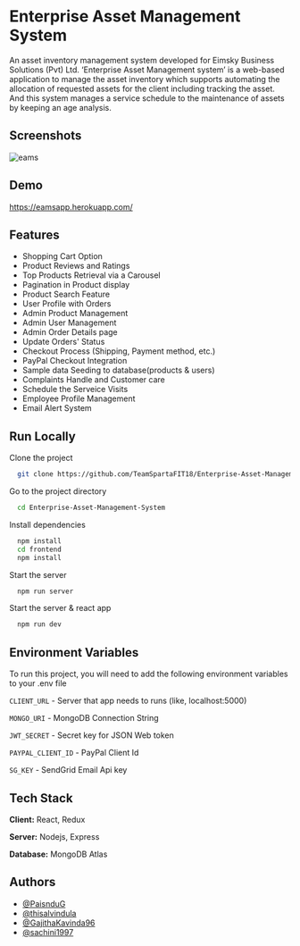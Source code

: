 # Enterprise Asset Management System

An asset inventory management system developed for Eimsky Business Solutions (Pvt) Ltd. ‘Enterprise Asset Management system’ is a web-based application to manage the asset inventory which supports automating the allocation of requested assets for the client including tracking the asset. And this system manages a service schedule to the maintenance of assets by keeping an age analysis.


## Screenshots

![eams](https://user-images.githubusercontent.com/54570205/132299004-5529a3dc-fbf5-4ae5-be81-f6b10253dd96.gif)
  
## Demo

https://eamsapp.herokuapp.com/
## Features

- Shopping Cart Option
- Product Reviews and Ratings
- Top Products Retrieval via a Carousel
- Pagination in Product display
- Product Search Feature
- User Profile with Orders
- Admin Product Management
- Admin User Management
- Admin Order Details page
- Update Orders' Status
- Checkout Process (Shipping, Payment method, etc.)
- PayPal Checkout Integration
- Sample data Seeding to database(products & users)
- Complaints Handle and Customer care
- Schedule the Serveice Visits
- Employee Profile Management
- Email Alert System

  
## Run Locally

Clone the project

```bash
  git clone https://github.com/TeamSpartaFIT18/Enterprise-Asset-Management-System.git
```

Go to the project directory

```bash
  cd Enterprise-Asset-Management-System
```

Install dependencies

```bash
  npm install
  cd frontend
  npm install
```

Start the server

```bash
  npm run server
```

Start the server & react app

```bash
  npm run dev
```

  
## Environment Variables

To run this project, you will need to add the following environment variables to your .env file

`CLIENT_URL` - Server that app needs to runs (like, localhost:5000)

`MONGO_URI` - MongoDB Connection String

`JWT_SECRET` - Secret key for JSON Web token

`PAYPAL_CLIENT_ID` - PayPal Client Id

`SG_KEY` - SendGrid Email Api key

## Tech Stack

**Client:** React, Redux

**Server:** Nodejs, Express

**Database:** MongoDB Atlas

  
## Authors

- [@PaisnduG](https://github.com/PaisnduG)
- [@thisalvindula](https://github.com/thisalvindula)
- [@GajithaKavinda96](https://github.com/GajithaKavinda96)
- [@sachini1997](https://github.com/sachini1997)

  
